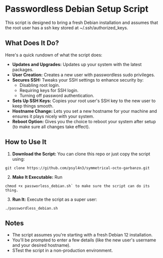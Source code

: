 # Passwordless Debian Setup Script

This script is designed to bring a fresh Debian installation and assumes that the root user has a ssh key stored at ~/.ssh/authorized_keys.

## What Does It Do?

Here's a quick rundown of what the script does:

- **Updates and Upgrades:** Updates up your system with the latest packages.
- **User Creation:** Creates a new user with passwordless sudo privileges.
- **Secures SSH:** Tweaks your SSH settings to enhance security by:
  - Disabling root login.
  - Requiring keys for SSH login.
  - Turning off password authentication.
- **Sets Up SSH Keys:** Copies your root user's SSH key to the new user to keep things smooth.
- **Hostname Change:** Lets you set a new hostname for your machine and ensures it plays nicely with your system.
- **Reboot Option:** Gives you the choice to reboot your system after setup (to make sure all changes take effect).

## How to Use It

1. **Download the Script:** You can clone this repo or just copy the script using:
```
git clone https://github.com/psyl4n3/symmetrical-octo-garbanzo.git
```
2. **Make It Executable:** Run 
```
chmod +x passworless_debian.sh` to make sure the script can do its thing.
```
3. **Run It:** Execute the script as a super user:
```
./passwordless_debian.sh
```


## Notes

- The script assumes you're starting with a fresh Debian 12 installation.
- You'll be prompted to enter a few details (like the new user's username and your desired hostname).
- STest the script in a non-production environment.
